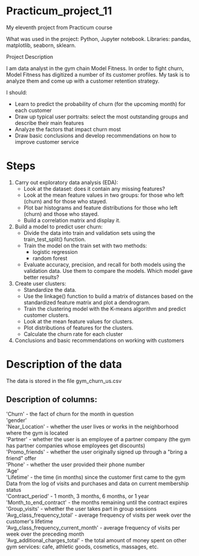 # Practicum_project_11
 My eleventh project from Practicum course

 What was used in the project: Python, Jupyter notebook. Libraries: pandas, matplotlib, seaborn, sklearn.

Project Description

I am data analyst in the gym chain Model Fitness. In order to fight churn, Model Fitness has digitized a number of its customer profiles. My task is to analyze them and come up with a customer retention strategy.

I should:
 - Learn to predict the probability of churn (for the upcoming month) for each customer
 - Draw up typical user portraits: select the most outstanding groups and describe their main features
 - Analyze the factors that impact churn most
 - Draw basic conclusions and develop recommendations on how to improve customer service

# Steps
1) Carry out exploratory data analysis (EDA):
   - Look at the dataset: does it contain any missing features?
   - Look at the mean feature values in two groups: for those who left (churn) and for those who stayed.
   - Plot bar histograms and feature distributions for those who left (churn) and those who stayed.
   - Build a correlation matrix and display it.
2) Build a model to predict user churn:
   - Divide the data into train and validation sets using the train_test_split() function.
   - Train the model on the train set with two methods:
        - logistic regression
        - random forest
   - Evaluate accuracy, precision, and recall for both models using the validation data. Use them to compare the models. Which model gave better results?
3) Create user clusters:
   - Standardize the data.
   - Use the linkage() function to build a matrix of distances based on the standardized feature matrix and plot a dendrogram.
   - Train the clustering model with the K-means algorithm and predict customer clusters.
   - Look at the mean feature values for clusters.
   - Plot distributions of features for the clusters.
   - Calculate the churn rate for each cluster
4) Conclusions and basic recommendations on working with customers

# Description of the data
The data is stored in the file gym_churn_us.csv

## Description of columns:
'Churn' - the fact of churn for the month in question<br/>
'gender'<br/>
'Near_Location' - whether the user lives or works in the neighborhood where the gym is located<br/>
'Partner' - whether the user is an employee of a partner company (the gym has partner companies whose employees get discounts)<br/>
'Promo_friends' - whether the user originally signed up through a "bring a friend" offer<br/>
'Phone' - whether the user provided their phone number<br/>
'Age'<br/>
'Lifetime' - the time (in months) since the customer first came to the gym<br/>
Data from the log of visits and purchases and data on current membership status<br/>
'Contract_period' - 1 month, 3 months, 6 months, or 1 year<br/>
'Month_to_end_contract' - the months remaining until the contract expires<br/>
'Group_visits' - whether the user takes part in group sessions<br/>
'Avg_class_frequency_total' - average frequency of visits per week over the customer's lifetime<br/>
'Avg_class_frequency_current_month' - average frequency of visits per week over the preceding month<br/>
'Avg_additional_charges_total' - the total amount of money spent on other gym services: cafe, athletic goods, cosmetics, massages, etc.
